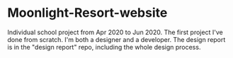 # Moonlight-Resort-website

Individual school project from Apr 2020 to Jun 2020.
The first project I've done from scratch.
I'm both a designer and a developer.
The design report is in the "design report" repo, including the whole design process.
